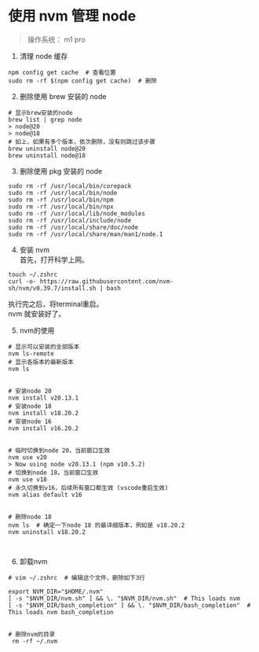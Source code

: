 # 使用 nvm 管理 node

> 操作系统： m1 pro

1. 清理 node 缓存

```shell
npm config get cache  # 查看位置
sudo rm -rf $(npm config get cache)  # 删除
```

2. 删除使用 brew 安装的 node

```shell
# 显示brew安装的node
brew list | grep node
> node@20
> node@18
# 如上，如果有多个版本，依次删除，没有则跳过该步骤
brew uninstall node@20
brew uninstall node@18

```

3. 删除使用 pkg 安装的 node

```shell
sudo rm -rf /usr/local/bin/corepack
sudo rm -rf /usr/local/bin/node
sudo rm -rf /usr/local/bin/npm
sudo rm -rf /usr/local/bin/npx
sudo rm -rf /usr/local/lib/node_modules
sudo rm -rf /usr/local/include/node
sudo rm -rf /usr/local/share/doc/node
sudo rm -rf /usr/local/share/man/man1/node.1
```

4. 安装 nvm  
   首先，打开科学上网。

```shell
touch ~/.zshrc
curl -o- https://raw.githubusercontent.com/nvm-sh/nvm/v0.39.7/install.sh | bash
```
   执行完之后，将terminal重启。  
   nvm 就安装好了。  

5. nvm的使用
```shell
# 显示可以安装的全部版本
nvm ls-remote
# 显示各版本的最新版本
nvm ls


# 安装node 20
nvm install v20.13.1
# 安装node 18
nvm install v18.20.2
# 安装node 16
nvm install v16.20.2


# 临时切换到node 20，当前窗口生效
nvm use v20 
> Now using node v20.13.1 (npm v10.5.2)
# 切换到node 18，当前窗口生效
nvm use v18
# 永久切换到v16，后续所有窗口都生效 (vscode重启生效)
nvm alias default v16


# 删除node 18
nvm ls  # 确定一下node 18 的最详细版本，例如是 v18.20.2
nvm uninstall v18.20.2



```

6. 卸载nvm
```shell
# vim ~/.zshrc  # 编辑这个文件，删除如下3行

export NVM_DIR="$HOME/.nvm"
[ -s "$NVM_DIR/nvm.sh" ] && \. "$NVM_DIR/nvm.sh"  # This loads nvm
[ -s "$NVM_DIR/bash_completion" ] && \. "$NVM_DIR/bash_completion"  # This loads nvm bash_completion


# 删除nvm的目录
 rm -rf ~/.nvm
```
